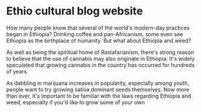 # Ethio cultural blog website

How many people know that several of the world's modern-day practices began in Ethiopia? Drinking coffee and pan-Africanism, some even see Ethiopia as the birthplace of humanity. But what about Ethiopia and weed?

As well as being the spiritual home of Rastafarianism, there's strong reason to believe that the use of cannabis may also originate in Ethiopia. It's widely speculated that growing cannabis in the country has occurred for hundreds of years.

As dabbling in marijuana increases in popularity, especially among youth, people want to try growing sativa dominant seeds themselves. Now more than ever, it's important to be familiar with the laws regarding Ethiopia and weed, especially if you'd like to grow some of your own

